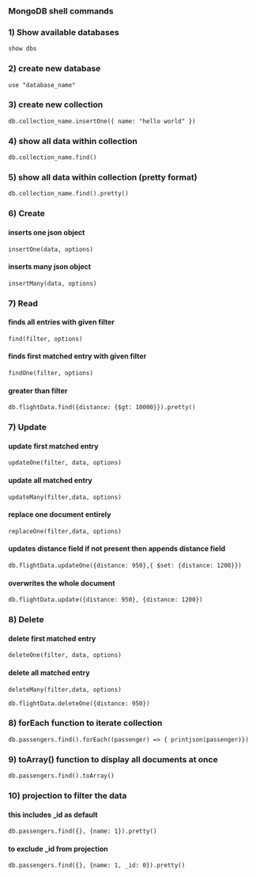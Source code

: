 ### MongoDB shell commands
### 1) Show available databases
```
show dbs
```
### 2) create new database
```
use "database_name"
```
### 3) create new collection
```
db.collection_name.insertOne({ name: "hello world" })
```
### 4) show all data within collection
```
db.collection_name.find()
```
### 5) show all data within collection (pretty format)
```
db.collection_name.find().pretty()
```
### 6) Create
#### inserts one json object
```
insertOne(data, options)
```
#### inserts many json object

```
insertMany(data, options)
```
### 7) Read
#### finds all entries with given filter
```
find(filter, options)
```
#### finds first matched entry with given filter
```
findOne(filter, options)
```
#### greater than filter
```
db.flightData.find({distance: {$gt: 10000}}).pretty()
```

### 7) Update
#### update first matched entry
```
updateOne(filter, data, options)
```
#### update all matched entry
```
updateMany(filter,data, options)
```
#### replace one document entirely
```
replaceOne(filter,data, options)
```
#### updates distance field if not present then appends distance field
```
db.flightData.updateOne({distance: 950},{ $set: {distance: 1200}})
```
#### overwrites the whole document
```
db.flightData.update({distance: 950}, {distance: 1200})
```
### 8) Delete
#### delete first matched entry
```
deleteOne(filter, data, options)
```
#### delete all matched entry
```
deleteMany(filter,data, options)
```
```
db.flightData.deleteOne({distance: 950})
```
### 8) forEach function to iterate collection
```
db.passengers.find().forEach((passenger) => { printjson(passenger)})
```
### 9) toArray() function to display all documents at once
```
db.passengers.find().toArray()
```
### 10) projection to filter the data
#### this includes \_id as default
```
db.passengers.find({}, {name: 1}).pretty()
```
#### to exclude \_id from projection
```
db.passengers.find({}, {name: 1, _id: 0}).pretty()
```


